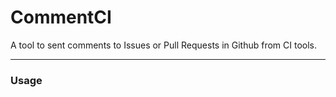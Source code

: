 # CommentCI

A tool to sent comments to Issues or Pull Requests in Github from CI tools.

---

### Usage

